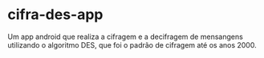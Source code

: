 # cifra-des-app
Um app android que realiza a cifragem e a decifragem de mensangens utilizando o algoritmo DES, que foi o padrão de cifragem até os anos 2000.
